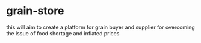 # grain-store

this will aim to create a platform for grain buyer and supplier for overcoming the issue of food shortage and inflated prices
